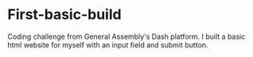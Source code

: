 # First-basic-build
Coding challenge from General Assembly's Dash platform. I built a basic html website for myself with an input field and submit button.
